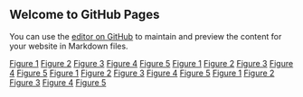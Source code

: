 ## Welcome to GitHub Pages

You can use the [editor on GitHub](https://github.com/jessehoekman/INFOMMDI/edit/gh-pages/index.md) to maintain and preview the content for your website in Markdown files.

<a href="https://jessehoekman.github.io/INFOMMDI/fig1.html">Figure 1</a>
<a href="https://jessehoekman.github.io/INFOMMDI/fig2.html">Figure 2</a>
<a href="https://jessehoekman.github.io/INFOMMDI/fig3.html">Figure 3</a>
<a href="https://jessehoekman.github.io/INFOMMDI/fig4.html">Figure 4</a>
<a href="https://jessehoekman.github.io/INFOMMDI/fig5.html">Figure 5</a>
<a href="https://jessehoekman.github.io/INFOMMDI/fig6.html">Figure 1</a>
<a href="https://jessehoekman.github.io/INFOMMDI/fig7.html">Figure 2</a>
<a href="https://jessehoekman.github.io/INFOMMDI/fig8.html">Figure 3</a>
<a href="https://jessehoekman.github.io/INFOMMDI/fig9.html">Figure 4</a>
<a href="https://jessehoekman.github.io/INFOMMDI/fig10.html">Figure 5</a>
<a href="https://jessehoekman.github.io/INFOMMDI/fig11.html">Figure 1</a>
<a href="https://jessehoekman.github.io/INFOMMDI/fig12.html">Figure 2</a>
<a href="https://jessehoekman.github.io/INFOMMDI/fig13.html">Figure 3</a>
<a href="https://jessehoekman.github.io/INFOMMDI/fig14.html">Figure 4</a>
<a href="https://jessehoekman.github.io/INFOMMDI/fig15.html">Figure 5</a>
<a href="https://jessehoekman.github.io/INFOMMDI/fig16.html">Figure 1</a>
<a href="https://jessehoekman.github.io/INFOMMDI/fig17.html">Figure 2</a>
<a href="https://jessehoekman.github.io/INFOMMDI/fig18.html">Figure 3</a>
<a href="https://jessehoekman.github.io/INFOMMDI/fig19.html">Figure 4</a>
<a href="https://jessehoekman.github.io/INFOMMDI/fig20.html">Figure 5</a>




